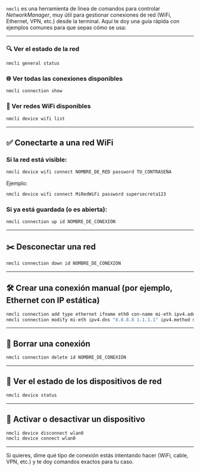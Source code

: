 `nmcli` es una herramienta de línea de comandos para controlar *NetworkManager*, muy útil para gestionar conexiones de red (WiFi, Ethernet, VPN, etc.) desde la terminal. Aquí te doy una guía rápida con ejemplos comunes para que sepas cómo se usa:

---

### 🔍 Ver el estado de la red
```bash
nmcli general status
```

### 🌐 Ver todas las conexiones disponibles
```bash
nmcli connection show
```

### 📡 Ver redes WiFi disponibles
```bash
nmcli device wifi list
```

---

## ✅ Conectarte a una red WiFi

### Si la red está visible:
```bash
nmcli device wifi connect NOMBRE_DE_RED password TU_CONTRASEÑA
```

Ejemplo:
```bash
nmcli device wifi connect MiRedWiFi password supersecreta123
```

### Si ya está guardada (o es abierta):
```bash
nmcli connection up id NOMBRE_DE_CONEXIÓN
```

---

## ✂️ Desconectar una red

```bash
nmcli connection down id NOMBRE_DE_CONEXIÓN
```

---

## 🛠 Crear una conexión manual (por ejemplo, Ethernet con IP estática)
```bash
nmcli connection add type ethernet ifname eth0 con-name mi-eth ipv4.addresses 192.168.1.100/24 gw4 192.168.1.1
nmcli connection modify mi-eth ipv4.dns "8.8.8.8 1.1.1.1" ipv4.method manual
```

---

## 🚫 Borrar una conexión
```bash
nmcli connection delete id NOMBRE_DE_CONEXIÓN
```

---

## 📶 Ver el estado de los dispositivos de red
```bash
nmcli device status
```

---

## 🧪 Activar o desactivar un dispositivo
```bash
nmcli device disconnect wlan0
nmcli device connect wlan0
```

---

Si quieres, dime qué tipo de conexión estás intentando hacer (WiFi, cable, VPN, etc.) y te doy comandos exactos para tu caso.
